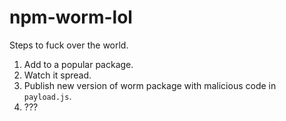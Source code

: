 # npm-worm-lol

Steps to fuck over the world.

1. Add to a popular package.
2. Watch it spread.
3. Publish new version of worm package with malicious code in `payload.js`.
4. ???
